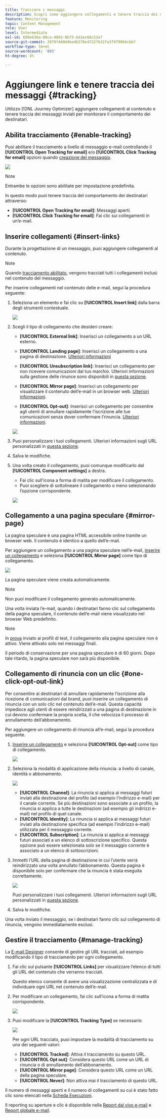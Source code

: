 ```yaml
---
title: Tracciare i messaggi
description: Scopri come aggiungere collegamenti e tenere traccia dei messaggi inviati
feature: Monitoring
topic: Content Management
role: User
level: Intermediate
exl-id: 689e630a-00ca-4893-8bf5-6d1ec60c52e7
source-git-commit: 2879f460d4be4b570e47227b32fa3f979984cbbf
workflow-type: tm+mt
source-wordcount: '803'
ht-degree: 4%

---
```


# Aggiungere link e tenere traccia dei messaggi {#tracking}

Utilizzo [!DNL Journey Optimizer] aggiungere collegamenti al contenuto e tenere traccia dei messaggi inviati per monitorare il comportamento dei destinatari.

## Abilita tracciamento {#enable-tracking}

Puoi abilitare il tracciamento a livello di messaggio e-mail controllando il **[!UICONTROL Open Tracking for email]** e/o **[!UICONTROL Click Tracking for email]** opzioni quando [creazione del messaggio](create-message.md).

![](assets/message-tracking.png)

>[!NOTE]
>
>Entrambe le opzioni sono abilitate per impostazione predefinita.

In questo modo puoi tenere traccia del comportamento dei destinatari attraverso:

* **[!UICONTROL Open Tracking for email]**: Messaggi aperti.
* **[!UICONTROL Click Tracking for email]**: Fai clic sui collegamenti in un’e-mail.

## Inserire collegamenti {#insert-links}

Durante la progettazione di un messaggio, puoi aggiungere collegamenti al contenuto.

>[!NOTE]
>
>Quando [tracciamento abilitato](#enable-tracking), vengono tracciati tutti i collegamenti inclusi nel contenuto del messaggio.

Per inserire collegamenti nel contenuto delle e-mail, segui la procedura seguente:

1. Seleziona un elemento e fai clic su **[!UICONTROL Insert link]** dalla barra degli strumenti contestuale.

   ![](assets/message-tracking-insert-link.png)

1. Scegli il tipo di collegamento che desideri creare:

   * **[!UICONTROL External link]**: Inserisci un collegamento a un URL esterno.

   * **[!UICONTROL Landing page]**: Inserisci un collegamento a una pagina di destinazione. [Ulteriori informazioni](landing-pages/get-started-lp.md)

   * **[!UICONTROL Unsubscription link]**: Inserisci un collegamento per non ricevere comunicazioni dal tuo marchio. Ulteriori informazioni sulla gestione delle rinunce sono disponibili in [questa sezione](consent.md#opt-out-management).

   * **[!UICONTROL Mirror page]**: Inserisci un collegamento per visualizzare il contenuto dell’e-mail in un browser web. [Ulteriori informazioni](#mirror-page).

   * **[!UICONTROL Opt-out]**: Inserisci un collegamento per consentire agli utenti di annullare rapidamente l’iscrizione alle tue comunicazioni senza dover confermare l’rinuncia. [Ulteriori informazioni](#one-click-opt-out-link).

   ![](assets/message-tracking-links.png)

1. Puoi personalizzare i tuoi collegamenti. Ulteriori informazioni sugli URL personalizzati in [questa sezione](personalization/personalization-syntax.md#perso-urls).

1. Salva le modifiche.

1. Una volta creato il collegamento, puoi comunque modificarlo dal **[!UICONTROL Component settings]** a destra.

   * Fai clic sull’icona a forma di matita per modificare il collegamento.
   * Puoi scegliere di sottolineare il collegamento o meno selezionando l’opzione corrispondente.

   ![](assets/message-tracking-link-settings.png)

## Collegamento a una pagina speculare {#mirror-page}

La pagina speculare è una pagina HTML accessibile online tramite un browser web. Il contenuto è identico a quello dell’e-mail.

Per aggiungere un collegamento a una pagina speculare nell’e-mail, [inserire un collegamento](#insert-links) e seleziona **[!UICONTROL Mirror page]** come tipo di collegamento.

![](assets/message-tracking-mirror-page.png)

La pagina speculare viene creata automaticamente.

>[!NOTE]
>
>Non puoi modificare il collegamento generato automaticamente.

Una volta inviata l’e-mail, quando i destinatari fanno clic sul collegamento della pagina speculare, il contenuto dell’e-mail viene visualizzato nel browser Web predefinito.

>[!NOTE]
>
>In [prova](preview.md#send-proofs) inviato ai profili di test, il collegamento alla pagina speculare non è attivo. Viene attivato solo nei messaggi finali.

Il periodo di conservazione per una pagina speculare è di 60 giorni. Dopo tale ritardo, la pagina speculare non sarà più disponibile.

## Collegamento di rinuncia con un clic {#one-click-opt-out-link}

Per consentire ai destinatari di annullare rapidamente l’iscrizione alla ricezione di comunicazioni dal brand, puoi inserire un collegamento di rinuncia con un solo clic nel contenuto dell’e-mail. Questa capacità impedisce agli utenti di essere reindirizzati a una pagina di destinazione in cui devono confermare la propria scelta, il che velocizza il processo di annullamento dell’abbonamento.

Per aggiungere un collegamento di rinuncia all’e-mail, segui la procedura seguente.

1. [Inserire un collegamento](#insert-links) e seleziona **[!UICONTROL Opt-out]** come tipo di collegamento.

   ![](assets/message-tracking-opt-out.png)

1. Seleziona la modalità di applicazione della rinuncia: a livello di canale, identità o abbonamento.

   ![](assets/message-tracking-opt-out-level.png)

   * **[!UICONTROL Channel]**: La rinuncia si applica ai messaggi futuri inviati alla destinazione del profilo (ad esempio l’indirizzo e-mail) per il canale corrente. Se più destinazioni sono associate a un profilo, la rinuncia si applica a tutte le destinazioni (ad esempio gli indirizzi e-mail) nel profilo di quel canale.
   * **[!UICONTROL Identity]**: La rinuncia si applica ai messaggi futuri inviati alla destinazione specifica (ad esempio l’indirizzo e-mail) utilizzata per il messaggio corrente.
   * **[!UICONTROL Subscription]**: La rinuncia si applica ai messaggi futuri associati a un elenco di sottoscrizione specifico. Questa opzione può essere selezionata solo se il messaggio corrente è associato a un elenco di sottoscrizioni.

1. Immetti l’URL della pagina di destinazione in cui l’utente verrà reindirizzato una volta annullato l’abbonamento. Questa pagina è disponibile solo per confermare che la rinuncia è stata eseguita correttamente.

   ![](assets/message-tracking-opt-out-confirmation.png)

   Puoi personalizzare i tuoi collegamenti. Ulteriori informazioni sugli URL personalizzati in [questa sezione](personalization/personalization-syntax.md).

1. Salva le modifiche.

Una volta inviato il messaggio, se i destinatari fanno clic sul collegamento di rinuncia, vengono immediatamente esclusi.

## Gestire il tracciamento {#manage-tracking}

La [E-mail Designer](create-email-content.md) consente di gestire gli URL tracciati, ad esempio modificando il tipo di tracciamento per ogni collegamento.

1. Fai clic sul pulsante **[!UICONTROL Links]** per visualizzare l’elenco di tutti gli URL del contenuto che verranno tracciati.

   Questo elenco consente di avere una visualizzazione centralizzata e di individuare ogni URL nel contenuto dell’e-mail.

1. Per modificare un collegamento, fai clic sull’icona a forma di matita corrispondente.

   ![](assets/message-tracking-edit-links.png)

1. Puoi modificare la **[!UICONTROL Tracking Type]** se necessario:


   ![](assets/message-tracking-edit-a-link.png)

   Per ogni URL tracciato, puoi impostare la modalità di tracciamento su uno dei seguenti valori:

   * **[!UICONTROL Tracked]**: Attiva il tracciamento su questo URL.
   * **[!UICONTROL Opt out]**: Considera questo URL come un URL di rinuncia o di annullamento dell’abbonamento.
   * **[!UICONTROL Mirror page]**: Considera questo URL come un URL della pagina speculare.
   * **[!UICONTROL Never]**: Non attiva mai il tracciamento di questo URL. <!--This information is saved: if the URL appears again in a future message, its tracking is automatically deactivated.-->

Il numero di messaggi aperti e il numero di collegamenti su cui è stato fatto clic sono elencati nella [Scheda Esecuzioni](message-monitoring.md).

Il reporting su aperture e clic è disponibile nella [Report dal vivo e-mail](reports/email-live-report.md) e [Report globale e-mail](reports/email-global-report.md).
